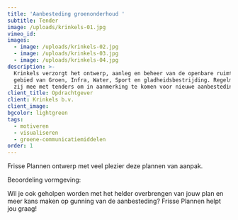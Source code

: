 ```yaml
---
title: 'Aanbesteding groenonderhoud '
subtitle: Tender
image: /uploads/krinkels-01.jpg
vimeo_id:
images:
  - image: /uploads/krinkels-02.jpg
  - image: /uploads/krinkels-03.jpg
  - image: /uploads/krinkels-04.jpg
description: >-
  Krinkels verzorgt het ontwerp, aanleg en beheer van de openbare ruimte op het
  gebied van Groen, Infra, Water, Sport en gladheidsbestrijding. Regelmatig doen
  zij mee met tenders om in aanmerking te komen voor nieuwe aanbestedingen.
client_title: Opdrachtgever
client: Krinkels b.v.
client_image:
bgcolor: lightgreen
tags:
  - motiveren
  - visualiseren
  - groene-communicatiemiddelen
order: 1
---
```


Frisse Plannen ontwerp met veel plezier deze plannen van aanpak.

Beoordeling vormgeving:&nbsp;

Wil je ook geholpen worden met het helder overbrengen van jouw plan en meer kans maken op gunning van de aanbesteding? Frisse Plannen helpt jou graag\!
